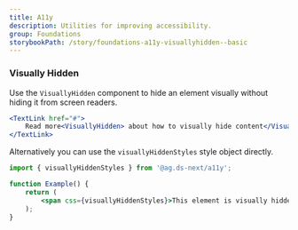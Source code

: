 ```yaml
---
title: A11y
description: Utilities for improving accessibility.
group: Foundations
storybookPath: /story/foundations-a11y-visuallyhidden--basic
---
```


### Visually Hidden

Use the `VisuallyHidden` component to hide an element visually without hiding it from screen readers.

```jsx live
<TextLink href="#">
	Read more<VisuallyHidden> about how to visually hide content</VisuallyHidden>
</TextLink>
```

Alternatively you can use the `visuallyHiddenStyles` style object directly.

```jsx
import { visuallyHiddenStyles } from '@ag.ds-next/a11y';

function Example() {
	return (
		<span css={visuallyHiddenStyles}>This element is visually hidden</span>
	);
}
```
